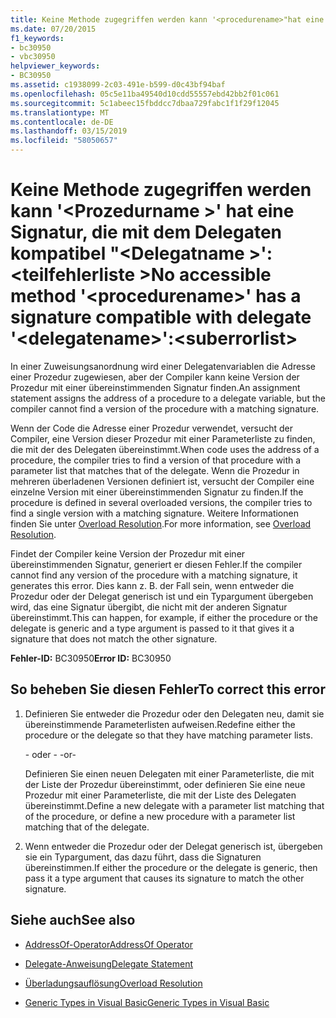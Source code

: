 ```yaml
---
title: Keine Methode zugegriffen werden kann '<procedurename>"hat eine Signatur, die mit dem Delegaten kompatibel"<delegatename>":<suberrorlist>
ms.date: 07/20/2015
f1_keywords:
- bc30950
- vbc30950
helpviewer_keywords:
- BC30950
ms.assetid: c1938099-2c03-491e-b599-d0c43bf94baf
ms.openlocfilehash: 05c5e11ba49540d10cdd55557ebd42bb2f01c061
ms.sourcegitcommit: 5c1abeec15fbddcc7dbaa729fabc1f1f29f12045
ms.translationtype: MT
ms.contentlocale: de-DE
ms.lasthandoff: 03/15/2019
ms.locfileid: "58050657"
---
```

# <a name="no-accessible-method-procedurename-has-a--signature-compatible-with-delegate-delegatenamesuberrorlist"></a><span data-ttu-id="bfb41-102">Keine Methode zugegriffen werden kann '\<Prozedurname >' hat eine Signatur, die mit dem Delegaten kompatibel "\<Delegatname >':\<teilfehlerliste ></span><span class="sxs-lookup"><span data-stu-id="bfb41-102">No accessible method '\<procedurename>' has a  signature compatible with delegate '\<delegatename>':\<suberrorlist></span></span>
<span data-ttu-id="bfb41-103">In einer Zuweisungsanordnung wird einer Delegatenvariablen die Adresse einer Prozedur zugewiesen, aber der Compiler kann keine Version der Prozedur mit einer übereinstimmenden Signatur finden.</span><span class="sxs-lookup"><span data-stu-id="bfb41-103">An assignment statement assigns the address of a procedure to a delegate variable, but the compiler cannot find a version of the procedure with a matching signature.</span></span>  
  
 <span data-ttu-id="bfb41-104">Wenn der Code die Adresse einer Prozedur verwendet, versucht der Compiler, eine Version dieser Prozedur mit einer Parameterliste zu finden, die mit der des Delegaten übereinstimmt.</span><span class="sxs-lookup"><span data-stu-id="bfb41-104">When code uses the address of a procedure, the compiler tries to find a version of that procedure with a parameter list that matches that of the delegate.</span></span> <span data-ttu-id="bfb41-105">Wenn die Prozedur in mehreren überladenen Versionen definiert ist, versucht der Compiler eine einzelne Version mit einer übereinstimmenden Signatur zu finden.</span><span class="sxs-lookup"><span data-stu-id="bfb41-105">If the procedure is defined in several overloaded versions, the compiler tries to find a single version with a matching signature.</span></span> <span data-ttu-id="bfb41-106">Weitere Informationen finden Sie unter [Overload Resolution](../../visual-basic/programming-guide/language-features/procedures/overload-resolution.md).</span><span class="sxs-lookup"><span data-stu-id="bfb41-106">For more information, see [Overload Resolution](../../visual-basic/programming-guide/language-features/procedures/overload-resolution.md).</span></span>  
  
 <span data-ttu-id="bfb41-107">Findet der Compiler keine Version der Prozedur mit einer übereinstimmenden Signatur, generiert er diesen Fehler.</span><span class="sxs-lookup"><span data-stu-id="bfb41-107">If the compiler cannot find any version of the procedure with a matching signature, it generates this error.</span></span> <span data-ttu-id="bfb41-108">Dies kann z. B. der Fall sein, wenn entweder die Prozedur oder der Delegat generisch ist und ein Typargument übergeben wird, das eine Signatur übergibt, die nicht mit der anderen Signatur übereinstimmt.</span><span class="sxs-lookup"><span data-stu-id="bfb41-108">This can happen, for example, if either the procedure or the delegate is generic and a type argument is passed to it that gives it a signature that does not match the other signature.</span></span>  
  
 <span data-ttu-id="bfb41-109">**Fehler-ID:** BC30950</span><span class="sxs-lookup"><span data-stu-id="bfb41-109">**Error ID:** BC30950</span></span>  
  
## <a name="to-correct-this-error"></a><span data-ttu-id="bfb41-110">So beheben Sie diesen Fehler</span><span class="sxs-lookup"><span data-stu-id="bfb41-110">To correct this error</span></span>  
  
1.  <span data-ttu-id="bfb41-111">Definieren Sie entweder die Prozedur oder den Delegaten neu, damit sie übereinstimmende Parameterlisten aufweisen.</span><span class="sxs-lookup"><span data-stu-id="bfb41-111">Redefine either the procedure or the delegate so that they have matching parameter lists.</span></span>  
  
     <span data-ttu-id="bfb41-112">- oder - </span><span class="sxs-lookup"><span data-stu-id="bfb41-112">-or-</span></span>  
  
     <span data-ttu-id="bfb41-113">Definieren Sie einen neuen Delegaten mit einer Parameterliste, die mit der Liste der Prozedur übereinstimmt, oder definieren Sie eine neue Prozedur mit einer Parameterliste, die mit der Liste des Delegaten übereinstimmt.</span><span class="sxs-lookup"><span data-stu-id="bfb41-113">Define a new delegate with a parameter list matching that of the procedure, or define a new procedure with a parameter list matching that of the delegate.</span></span>  
  
2.  <span data-ttu-id="bfb41-114">Wenn entweder die Prozedur oder der Delegat generisch ist, übergeben sie ein Typargument, das dazu führt, dass die Signaturen übereinstimmen.</span><span class="sxs-lookup"><span data-stu-id="bfb41-114">If either the procedure or the delegate is generic, then pass it a type argument that causes its signature to match the other signature.</span></span>  
  
## <a name="see-also"></a><span data-ttu-id="bfb41-115">Siehe auch</span><span class="sxs-lookup"><span data-stu-id="bfb41-115">See also</span></span>

- [<span data-ttu-id="bfb41-116">AddressOf-Operator</span><span class="sxs-lookup"><span data-stu-id="bfb41-116">AddressOf Operator</span></span>](../../visual-basic/language-reference/operators/addressof-operator.md)
- [<span data-ttu-id="bfb41-117">Delegate-Anweisung</span><span class="sxs-lookup"><span data-stu-id="bfb41-117">Delegate Statement</span></span>](../../visual-basic/language-reference/statements/delegate-statement.md)

- [<span data-ttu-id="bfb41-118">Überladungsauflösung</span><span class="sxs-lookup"><span data-stu-id="bfb41-118">Overload Resolution</span></span>](../../visual-basic/programming-guide/language-features/procedures/overload-resolution.md)
- [<span data-ttu-id="bfb41-119">Generic Types in Visual Basic</span><span class="sxs-lookup"><span data-stu-id="bfb41-119">Generic Types in Visual Basic</span></span>](../../visual-basic/programming-guide/language-features/data-types/generic-types.md)
